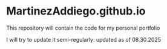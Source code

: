 # MartinezAddiego.github.io
This repository will contain the code for my personal portfolio

I will try to update it semi-regularly: updated as of 08.30.2025
